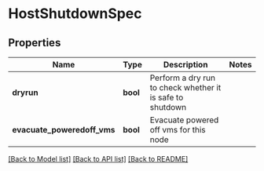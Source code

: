 # HostShutdownSpec

## Properties
Name | Type | Description | Notes
------------ | ------------- | ------------- | -------------
**dryrun** | **bool** | Perform a dry run to check whether it is safe to shutdown | 
**evacuate_poweredoff_vms** | **bool** | Evacuate powered off vms for this node | 

[[Back to Model list]](../README.md#documentation-for-models) [[Back to API list]](../README.md#documentation-for-api-endpoints) [[Back to README]](../README.md)


